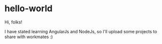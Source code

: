 # hello-world


Hi, folks!

I have stated learning AngularJs and NodeJs, so I'll upload some projects to share with workmates :)
